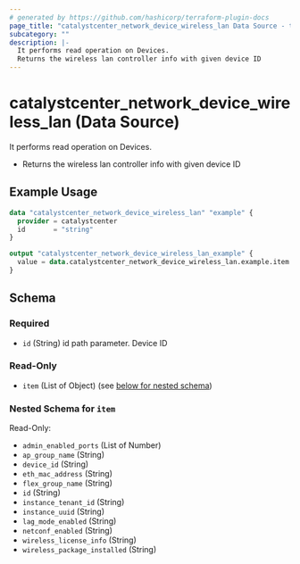 ```yaml
---
# generated by https://github.com/hashicorp/terraform-plugin-docs
page_title: "catalystcenter_network_device_wireless_lan Data Source - terraform-provider-catalystcenter"
subcategory: ""
description: |-
  It performs read operation on Devices.
  Returns the wireless lan controller info with given device ID
---
```


# catalystcenter_network_device_wireless_lan (Data Source)

It performs read operation on Devices.

- Returns the wireless lan controller info with given device ID

## Example Usage

```terraform
data "catalystcenter_network_device_wireless_lan" "example" {
  provider = catalystcenter
  id       = "string"
}

output "catalystcenter_network_device_wireless_lan_example" {
  value = data.catalystcenter_network_device_wireless_lan.example.item
}
```

<!-- schema generated by tfplugindocs -->
## Schema

### Required

- `id` (String) id path parameter. Device ID

### Read-Only

- `item` (List of Object) (see [below for nested schema](#nestedatt--item))

<a id="nestedatt--item"></a>
### Nested Schema for `item`

Read-Only:

- `admin_enabled_ports` (List of Number)
- `ap_group_name` (String)
- `device_id` (String)
- `eth_mac_address` (String)
- `flex_group_name` (String)
- `id` (String)
- `instance_tenant_id` (String)
- `instance_uuid` (String)
- `lag_mode_enabled` (String)
- `netconf_enabled` (String)
- `wireless_license_info` (String)
- `wireless_package_installed` (String)
